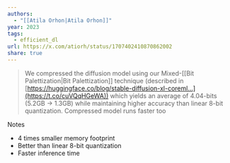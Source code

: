 ```yaml
---
authors:
  - "[[Atila Orhon|Atila Orhon]]"
year: 2023
tags:
  - efficient_dl
url: https://x.com/atiorh/status/1707402410870862002
share: true
---
```

> We compressed the diffusion model using our Mixed-[[Bit Palettization|Bit Palettization]] technique (described in [https://huggingface.co/blog/stable-diffusion-xl-coreml…](https://t.co/cuVQqHGeWA)) which yields an average of 4.04-bits (5.2GB -> 1.3GB) while maintaining higher accuracy than linear 8-bit quantization. Compressed model runs faster too

Notes
- 4 times smaller memory footprint
- Better than linear 8-bit quantization
- Faster inference time